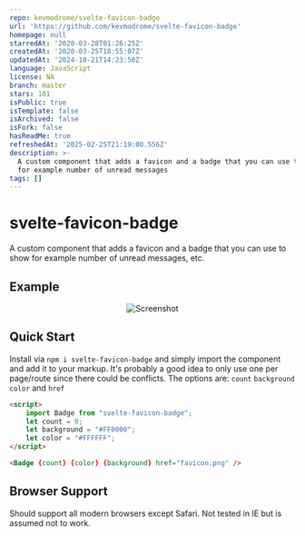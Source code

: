 ```yaml
---
repo: kevmodrome/svelte-favicon-badge
url: 'https://github.com/kevmodrome/svelte-favicon-badge'
homepage: null
starredAt: '2020-03-28T01:26:25Z'
createdAt: '2020-03-25T18:55:07Z'
updatedAt: '2024-10-21T14:23:58Z'
language: JavaScript
license: NA
branch: master
stars: 101
isPublic: true
isTemplate: false
isArchived: false
isFork: false
hasReadMe: true
refreshedAt: '2025-02-25T21:19:00.556Z'
description: >-
  A custom component that adds a favicon and a badge that you can use to show
  for example number of unread messages
tags: []
---
```


# svelte-favicon-badge

A custom component that adds a favicon and a badge that you can use to show for example number of unread messages, etc.

## Example

<p align="center">


<img src="./screenshot.gif" alt="Screenshot"/>

</p>

## Quick Start

Install via `npm i svelte-favicon-badge` and simply import the component and add it to your markup. It's probably a good idea to only use one per page/route since there could be conflicts.
The options are: `count` `background` `color` and `href`

```html
<script>
	import Badge from "svelte-favicon-badge";
	let count = 0;
	let background = "#FF0000";
	let color = "#FFFFFF";
</script>

<Badge {count} {color} {background} href="favicon.png" />
```

## Browser Support

Should support all modern browsers except Safari. Not tested in IE but is assumed not to work.
